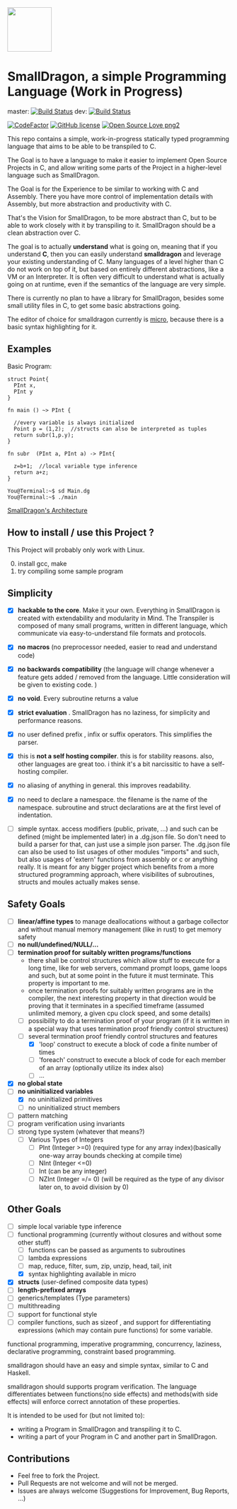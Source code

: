 <img src="https://raw.githubusercontent.com/pointbazaar/smalldragon/master/lexer/img/dragon-logo.svg" width="100" height="100"/>

# SmallDragon, a simple Programming Language (Work in Progress) 
master: [![Build Status](https://travis-ci.org/pointbazaar/smalldragon.svg?branch=master)](https://travis-ci.org/pointbazaar/smalldragon)
dev: [![Build Status](https://travis-ci.org/pointbazaar/smalldragon.svg?branch=dev)](https://travis-ci.org/pointbazaar/smalldragon)

[![CodeFactor](https://www.codefactor.io/repository/github/pointbazaar/smalldragon/badge)](https://www.codefactor.io/repository/github/pointbazaar/smalldragon)
[![GitHub license](https://img.shields.io/github/license/pointbazaar/smalldragon.svg)](https://github.com/pointbazaar/smalldragon/blob/master/LICENSE)
[![Open Source Love png2](https://badges.frapsoft.com/os/v2/open-source.png?v=103)](https://github.com/ellerbrock/open-source-badges/)
 
This repo contains a simple, work-in-progress statically typed programming language that aims to be able to be transpiled to C.

The Goal is to have a language to make it easier to implement Open Source Projects in C, 
and allow writing some parts of the Project in a higher-level language such as SmallDragon.

The Goal is for the Experience to be similar to working with C and Assembly. 
There you have more control of implementation details with Assembly, but more abstraction and productivity with C.

That's the Vision for SmallDragon, to be more abstract than C, but to be able to work closely with it by transpiling to it. 
SmallDragon should be a clean abstraction over C.

The goal is to actually **understand** what is going on, meaning that if you understand **C**, then you can easily understand 
**smalldragon** and leverage your existing understanding of C. Many languages of a level higher than C do not work
on top of it, but based on entirely different abstractions, like a VM or an Interpreter. It is often very difficult to understand
what is actually going on at runtime, even if the semantics of the language are very simple. 



There is currently no plan to have a library for SmallDragon, besides some small utility files in C, to get some basic abstractions going.

The editor of choice for smalldragon currently is [micro](https://micro-editor.github.io/), because there is a basic syntax highlighting for it.

## Examples

Basic Program:

```dragon
struct Point{
  PInt x,
  PInt y
}

fn main () ~> PInt {

  //every variable is always initialized
  Point p = (1,2);  //structs can also be interpreted as tuples
  return subr(1,p.y);
}

fn subr  (PInt a, PInt a) -> PInt{

  z=b+1;  //local variable type inference
  return a+z;
}
```

```console
You@Terminal:~$ sd Main.dg
You@Terminal:~$ ./main
```

[SmallDragon's Architecture](https://raw.githubusercontent.com/pointbazaar/smalldragon/dev/architecture.svg)

## How to install / use this Project ?

This Project will probably only work with Linux.

0. install gcc, make 
1. try compiling some sample program

## Simplicity

- [x] **hackable to the core**. Make it your own. Everything in SmallDragon is created with extendability and modularity in Mind. The Transpiler is composed of many small programs, written in different language, which communicate via easy-to-understand file formats and protocols. 
- [x] **no macros** (no preprocessor needed, easier to read and understand code)
- [x] **no backwards compatibility** (the language will change whenever a feature gets added / removed from the language. Little consideration will be given to existing code. )
- [x] **no void**. Every subroutine returns a value
- [x] **strict evaluation** . SmallDragon has no laziness, for simplicity and performance reasons.
- [x] no user defined prefix , infix or suffix operators. This simplifies the parser.
- [x] this is **not a self hosting compiler**. this is for stability reasons. also, other languages are great too. i think it's a bit narcissitic to have a self-hosting compiler.
- [x] no aliasing of anything in general. this improves readability. 
- [x] no need to declare a namespace. the filename is the name of the namespace. subroutine and struct declarations are at the first level of indentation.
- [ ] simple syntax. access modifiers (public, private, ...) and such can be defined (might be implemented later) in a .dg.json file. So don't need to build a parser for that, can just use a simple json parser. The .dg.json file can also be used to list usages of other modules "imports" and such, but also usages of 'extern' functions from assembly or c or anything really. It is meant for any bigger project which benefits from a more structured programming approach, where visibilites of subroutines, structs and moules actually makes sense.


## Safety Goals 

- [ ] **linear/affine types** to manage deallocations without a garbage collector and without manual memory management (like in rust) to get memory safety
- [ ] **no null/undefined/NULL/...**
- [ ] **termination proof for suitably written programs/functions**
  - there shall be control structures which allow stuff to execute for a long time, like for web servers, command prompt loops, game loops and such, but at some point in the future it must terminate. This property is important to me. 
  - once termination proofs for suitably written programs are in the compiler, the next interesting property in that direction would be proving that it terminates in a specified timeframe (assumed unlimited memory, a given cpu clock speed, and some details)
  - [ ] possibility to do a termination proof of your program (if it is written in a special way that uses termination proof friendly control structures)
  - [ ] several termination proof friendly control structures and features
    - [x] 'loop' construct to execute a block of code a finite number of times
    - [ ] 'foreach' construct to execute a block of code for each member of an array (optionally utilize its index also)
    - [ ] ...
- [x] **no global state**
- [ ] **no uninitialized variables**
  - [x] no uninitialized primitives
  - [ ] no uninitialized struct members
- [ ] pattern matching 
- [ ] program verification using invariants
- [ ] strong type system (whatever that means?)
  - [ ] Various Types of Integers
    - [ ] PInt (Integer >=0) (required type for any array index)(basically one-way array bounds checking at compile time)
    - [ ] NInt (Integer <=0)
    - [ ] Int (can be any integer)
    - [ ] NZInt (Integer =/= 0) (will be required as the type of any divisor later on, to avoid division by 0)

## Other Goals 

- [ ] simple local variable type inference 
- [ ] functional programming (currently without closures and without some other stuff)
  - [ ] functions can be passed as arguments to subroutines
  - [ ] lambda expressions
  - [ ] map, reduce, filter, sum, zip, unzip, head, tail, init
  - [x] syntax highlighting available in micro
- [x] **structs** (user-defined composite data types)
- [ ] **length-prefixed arrays**
- [ ] generics/templates (Type parameters)
- [ ] multithreading
- [ ] support for functional style
- [ ] compiler functions, such as sizeof , and support for differentiating expressions (which may contain pure functions) for some variable.   

functional programming, imperative programming,
concurrency, laziness, declarative programming, constraint based programming.

smalldragon should have an easy and simple syntax, similar to C and Haskell.

smalldragon should supports program verification.
The language differentiates between functions(no side effects) and 
methods(with side effects) will enforce correct annotation of these properties.

It is intended to be used for (but not limited to):

- writing a Program in SmallDragon and transpiling it to C.
- writing a part of your Program in C and another part in SmallDragon.

## Contributions

- Feel free to fork the Project. 
- Pull Requests are not welcome and will not be merged. 
- Issues are always welcome (Suggestions for Improvement, Bug Reports, ...)
